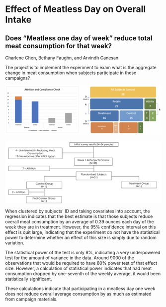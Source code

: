 #  Effect of Meatless Day on Overall Intake

## Does “Meatless one day of week” reduce total meat consumption for that week?

Charlene Chen, Bethany Faughn, and Arvindh Ganesan

The project is to implement the experiment to exam what is the aggregate change in meat consumption when subjects participate in these campaigns?

![](https://github.com/CongyingChen/Data-Science-Portfolio/blob/master/Experiments_and_Causal_Inference/code/attr1.png)

![](https://github.com/CongyingChen/Data-Science-Portfolio/blob/master/Experiments_and_Causal_Inference/code/Flow_Diagram.png)

When clustered by subjects' ID and taking covariates into account, the regression indicates that the best estimate is that those subjects reduce overall meat consumption by an average of 0.39 ounces each day of the week they are in treatment. However, the 95% confidence interval on this effect is quit large, indicating that the experiment do not have the statistical power to determine whether an effect of this size is simply due to random variation.

The statistical power of the test is only 8%, indicating a very underpowered test for the amount of variance in the data. Around 9000 of the observations that would be required to have 80% power test of that effect size. However, a calculation of statistical power indicates that had meat consumption dropped by one-seventh of the weekly average, it would been statistically significant.

These calculations indicate that participating in a meatless day one week does not reduce overall average consumption by as much as estimated from campaign materials.
